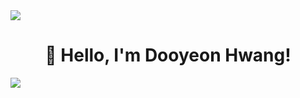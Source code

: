 <img src="https://capsule-render.vercel.app/api?type=waving&color=BDBDC8&height=150&section=header" />

<h1 align="center">👋 Hello, I'm Dooyeon Hwang!</h1>

<img src="https://capsule-render.vercel.app/api?type=waving&color=BDBDC8&height=150&section=footer" />



